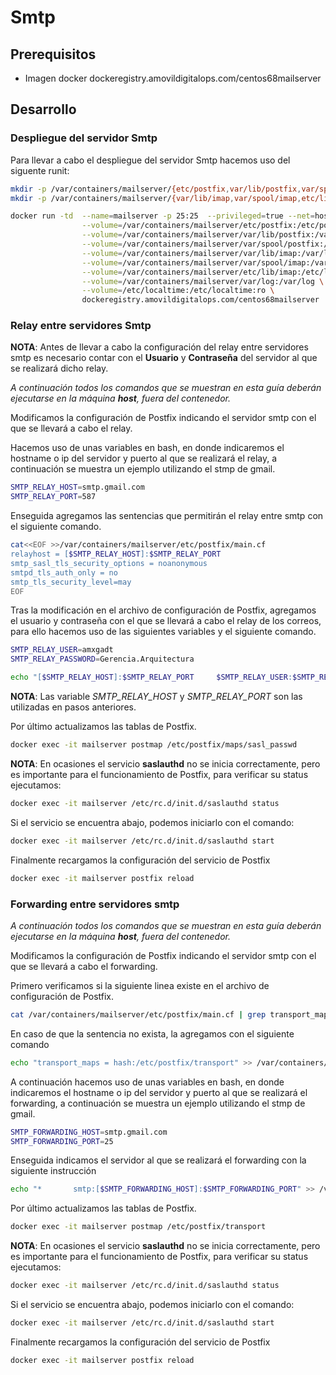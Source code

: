 # Smtp

## Prerequisitos

* Imagen docker dockeregistry.amovildigitalops.com/centos68mailserver

## Desarrollo

### Despliegue del servidor Smtp

Para llevar a cabo el despliegue del servidor Smtp hacemos uso del siguente runit:

```bash
mkdir -p /var/containers/mailserver/{etc/postfix,var/lib/postfix,var/spool/postfix}
mkdir -p /var/containers/mailserver/{var/lib/imap,var/spool/imap,etc/lib/imap,var/log}

docker run -td  --name=mailserver -p 25:25  --privileged=true --net=host \
                --volume=/var/containers/mailserver/etc/postfix:/etc/postfix/ \
                --volume=/var/containers/mailserver/var/lib/postfix:/var/lib/postfix \
                --volume=/var/containers/mailserver/var/spool/postfix:/var/spool/postfix \
                --volume=/var/containers/mailserver/var/lib/imap:/var/lib/imap \
                --volume=/var/containers/mailserver/var/spool/imap:/var/spool/imap \
                --volume=/var/containers/mailserver/etc/lib/imap:/etc/lib/imap \
                --volume=/var/containers/mailserver/var/log:/var/log \
                --volume=/etc/localtime:/etc/localtime:ro \
                dockeregistry.amovildigitalops.com/centos68mailserver
```

### Relay entre servidores Smtp

**NOTA**: Antes de llevar a cabo la configuración del relay entre servidores smtp es necesario contar con el **Usuario** y **Contraseña** del servidor al que se realizará dicho relay.

*A continuación todos los comandos que se muestran en esta guía deberán ejecutarse en la máquina **host**, fuera del contenedor.*

Modificamos la configuración de Postfix indicando el servidor smtp con el que se llevará a cabo el relay.

Hacemos uso de unas variables en bash, en donde indicaremos el hostname o ip del servidor y puerto al que se realizará el relay, a continuación se muestra un ejemplo utilizando el stmp de gmail.


```bash
SMTP_RELAY_HOST=smtp.gmail.com
SMTP_RELAY_PORT=587
```

Enseguida agregamos las sentencias que permitirán el relay entre smtp con el siguiente comando.

```bash
cat<<EOF >>/var/containers/mailserver/etc/postfix/main.cf
relayhost = [$SMTP_RELAY_HOST]:$SMTP_RELAY_PORT
smtp_sasl_tls_security_options = noanonymous
smtpd_tls_auth_only = no
smtp_tls_security_level=may
EOF
```

Tras la modificación en el archivo de configuración de Postfix, agregamos el usuario y contraseña con el que se llevará a cabo el relay de los correos, para ello hacemos uso de las siguientes variables y el siguiente comando.

```bash
SMTP_RELAY_USER=amxgadt
SMTP_RELAY_PASSWORD=Gerencia.Arquitectura
```

```bash
echo "[$SMTP_RELAY_HOST]:$SMTP_RELAY_PORT     $SMTP_RELAY_USER:$SMTP_RELAY_PASSWORD" >> /var/containers/mailserver/etc/postfix/maps/sasl_passwd
```

**NOTA**: Las variable *SMTP_RELAY_HOST* y *SMTP_RELAY_PORT* son las utilizadas en pasos anteriores.

Por último actualizamos las tablas de Postfix.

```bash
docker exec -it mailserver postmap /etc/postfix/maps/sasl_passwd
```

**NOTA**: En ocasiones el servicio **saslauthd** no se inicia correctamente, pero es importante para el funcionamiento de Postfix, para verificar su status ejecutamos:

```bash
docker exec -it mailserver /etc/rc.d/init.d/saslauthd status
```

Si el servicio se encuentra abajo, podemos iniciarlo con el comando:
```bash
docker exec -it mailserver /etc/rc.d/init.d/saslauthd start
```

Finalmente recargamos la configuración del servicio de Postfix

```bash
docker exec -it mailserver postfix reload
```

### Forwarding entre servidores smtp

*A continuación todos los comandos que se muestran en esta guía deberán ejecutarse en la máquina **host**, fuera del contenedor.*

Modificamos la configuración de Postfix indicando el servidor smtp con el que se llevará a cabo el forwarding.

Primero verificamos si la siguiente linea existe en el archivo de configuración de Postfix.

```bash
cat /var/containers/mailserver/etc/postfix/main.cf | grep transport_maps
```

En caso de que la sentencia no exista, la agregamos con el siguiente comando

```bash
echo "transport_maps = hash:/etc/postfix/transport" >> /var/containers/mailserver/etc/postfix/main.cf
```

A continuación hacemos uso de unas variables en bash, en donde indicaremos el hostname o ip del servidor y puerto al que se realizará el forwarding, a continuación se muestra un ejemplo utilizando el stmp de gmail.


```bash
SMTP_FORWARDING_HOST=smtp.gmail.com
SMTP_FORWARDING_PORT=25
```

Enseguida indicamos el servidor al que se realizará el forwarding con la siguiente instrucción

```bash
echo "*       smtp:[$SMTP_FORWARDING_HOST]:$SMTP_FORWARDING_PORT" >> /var/containers/mailserver/etc/postfix/transport
```

Por último actualizamos las tablas de Postfix.

```bash
docker exec -it mailserver postmap /etc/postfix/transport
```

**NOTA**: En ocasiones el servicio **saslauthd** no se inicia correctamente, pero es importante para el funcionamiento de Postfix, para verificar su status ejecutamos:

```bash
docker exec -it mailserver /etc/rc.d/init.d/saslauthd status
```

Si el servicio se encuentra abajo, podemos iniciarlo con el comando:
```bash
docker exec -it mailserver /etc/rc.d/init.d/saslauthd start
```

Finalmente recargamos la configuración del servicio de Postfix

```bash
docker exec -it mailserver postfix reload
```
